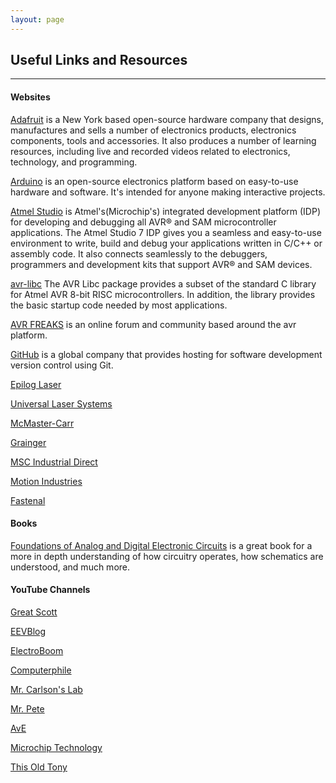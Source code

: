 ```yaml
---
layout: page
---
```

## Useful Links and Resources
---

#### __Websites__

[Adafruit](https://www.adafruit.com/) is a New York based open-source hardware company that designs, manufactures and sells a number of electronics products, electronics components, tools and accessories. It also produces a number of learning resources, including live and recorded videos related to electronics, technology, and programming.

[Arduino](https://www.arduino.cc/) is an open-source electronics platform based on easy-to-use hardware and software. It's intended for anyone making interactive projects.

[Atmel Studio](https://www.microchip.com/mplab/avr-support/atmel-studio-7) is Atmel's(Microchip's) integrated development platform (IDP) for developing and debugging all AVR® and SAM microcontroller applications. The Atmel Studio 7 IDP gives you a seamless and easy-to-use environment to write, build and debug your applications written in C/C++ or assembly code. It also connects seamlessly to the debuggers, programmers and development kits that support AVR® and SAM devices.

[avr-libc](http://nongnu.org/avr-libc/user-manual/)  The AVR Libc package provides a subset of the standard C library for Atmel AVR 8-bit RISC microcontrollers. In addition, the library provides the basic startup code needed by most applications.

[AVR FREAKS](https://www.avrfreaks.net/) is an online forum and community based around the avr platform.

[GitHub](https://github.com/) is a global company that provides hosting for software development version control using Git.

[Epilog Laser](https://www.epiloglaser.com/)

[Universal Laser Systems](https://www.ulsinc.com/)

[McMaster-Carr](https://www.mcmaster.com/)

[Grainger](https://www.grainger.com/)

[MSC Industrial Direct](https://www.mscdirect.com/)

[Motion Industries](https://www.motionindustries.com/)

[Fastenal](https://www.fastenal.com/)

#### __Books__

[Foundations of Analog and Digital Electronic Circuits](https://neurophysics.ucsd.edu/courses/physics_120/Agarwal%20and%20Lang%20(2005)%20Foundations%20of%20Analog%20and%20Digital.pdf) is a great book for a more in depth understanding of how circuitry operates, how schematics are understood, and much more.

#### __YouTube Channels__

[Great Scott](https://www.youtube.com/user/greatscottlab)

[EEVBlog](https://www.youtube.com/user/EEVblog)

[ElectroBoom](https://www.youtube.com/user/msadaghd)

[Computerphile](https://www.youtube.com/user/Computerphile)

[Mr. Carlson's Lab](https://www.youtube.com/user/MrCarlsonsLab)

[Mr. Pete](https://www.youtube.com/user/mrpete222)

[AvE](https://www.youtube.com/user/arduinoversusevil)

[Microchip Technology](https://www.youtube.com/user/MicrochipTechnology)

[This Old Tony](https://www.youtube.com/user/featony)



